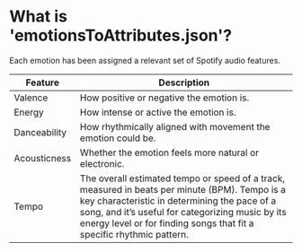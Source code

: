 # What is 'emotionsToAttributes.json'?

Each emotion has been assigned a relevant set of Spotify audio features.

| Feature | Description |
| --- | --- |
| Valence | How positive or negative the emotion is. |
| Energy | How intense or active the emotion is. |
| Danceability | How rhythmically aligned with movement the emotion could be. |
| Acousticness | Whether the emotion feels more natural or electronic. |
| Tempo | The overall estimated tempo or speed of a track, measured in beats per minute (BPM). Tempo is a key characteristic in determining the pace of a song, and it’s useful for categorizing music by its energy level or for finding songs that fit a specific rhythmic pattern. |

